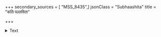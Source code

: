 +++
secondary_sources = [ "MSS_8435",]
jsonClass = "Subhaashita"
title = "कति पल्लविता"

+++

<details><summary>Text</summary>

कति पल्लविता न पुष्पिता वा तरवः सन्ति समन्ततो वसन्ते।  
जगतो विजये तु पुष्पकेतोः सहकारी सहकार एक एव॥
</details>
